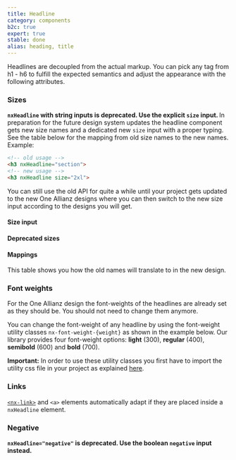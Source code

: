 ```yaml
---
title: Headline
category: components
b2c: true
expert: true
stable: done
alias: heading, title
---
```


Headlines are decoupled from the actual markup. You can pick any tag from h1 - h6 to fulfill the expected semantics and adjust the appearance with the following attributes.

### Sizes
<div class="docs-deprecation-warning">
  <strong><code>nxHeadline</code> with string inputs is deprecated. Use the explicit <code>size</code> input. </strong>
  In preparation for the future design system updates the headline component gets new size names and a dedicated new <code>size</code> input with a proper typing. See the table below for the mapping from old size names to the new names.
  Example:

  ```html
  <!-- old usage -->
  <h3 nxHeadline="section">
  <!-- new usage -->
  <h3 nxHeadline size="2xl">
  ```
  You can still use the old API for quite a while until your project gets updated to the new One Allianz designs where you can then switch to the new size input according to the designs you will get.
</div>

#### Size input
<!-- example(headline-sizes-a1) -->

#### Deprecated sizes
<!-- example(headline-sizes-deprecated) -->

#### Mappings
This table shows you how the old names will translate to in the new design.

<!-- example(headline-sizes-mapping, { "hideHeader": true }) -->

### Font weights

<div class="docs-a1">
For the One Allianz design the font-weights of the headlines are already set as they should be. You should not need to change them anymore.
</div>

<div class="docs-hide-a1">

You can change the font-weight of any headline by using the font-weight utility classes `nx-font-weight-{weight}` as shown in the example below. Our library provides four font-weight options: **light** (300), **regular** (400), **semibold** (600) and **bold** (700).

**Important:** In order to use these utility classes you first have to import the utility css file in your project as explained [here](./documentation/typography/overview).

<!-- example(headline-font-weights) -->

</div>

### Links

[`<nx-link>`](./documentation/link/overview) and `<a>` elements automatically adapt if they are placed inside a `nxHeadline` element.

<!-- example(headline-links) -->

### Negative
<div class="docs-deprecation-warning">
  <strong><code>nxHeadline="negative"</code> is deprecated. Use the boolean <code>negative</code> input instead.
</div>

<!-- example(headline-negative) -->
